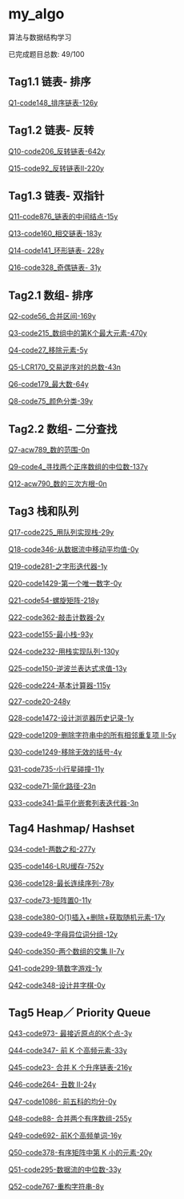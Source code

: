 # my_algo

算法与数据结构学习

已完成题目总数: 49/100


## Tag1.1 链表- 排序

[Q1-code148_排序链表-126y](https://github.com/gmYuan/my_algo/blob/main/Q1-code148/2.2-code148.md)


## Tag1.2 链表- 反转

[Q10-code206_反转链表-642y](https://github.com/gmYuan/my_algo/blob/main/Q10-code206/2.2-code206.md)

[Q15-code92_反转链表II-220y](https://github.com/gmYuan/my_algo/blob/main/Q15-code92/2.2-code92.md)



## Tag1.3 链表- 双指针

[Q11-code876_链表的中间结点-15y](https://github.com/gmYuan/my_algo/blob/main/Q11-code876/2.2-code876.md)

[Q13-code160_相交链表-183y](https://github.com/gmYuan/my_algo/blob/main/Q13-code160/2.2-code160.md)

[Q14-code141_环形链表- 228y](https://github.com/gmYuan/my_algo/blob/main/Q14-code141/2.2-code141.md)

[Q16-code328_奇偶链表- 31y](https://github.com/gmYuan/my_algo/blob/main/Q16-code328/2.2-code328.md)


## Tag2.1 数组- 排序

[Q2-code56_合并区间-169y](https://github.com/gmYuan/my_algo/blob/main/Q2-code56/2.2-code56.md)

[Q3-code215_数组中的第K个最大元素-470y](https://github.com/gmYuan/my_algo/blob/main/Q3-code215/2.2-code215.md)

[Q4-code27_移除元素-5y](https://github.com/gmYuan/my_algo/blob/main/Q4-code27/2.2-code27.md)

[Q5-LCR170_交易逆序对的总数-43n](https://github.com/gmYuan/my_algo/blob/main/Q5-LCR170/2.2-%E5%89%91%E6%8C%87offer51%3ALCR170.md)

[Q6-code179_最大数-64y](https://github.com/gmYuan/my_algo/blob/main/Q6-code179/2.2-code179.md)

[Q8-code75_颜色分类-39y](https://github.com/gmYuan/my_algo/blob/main/Q8-code75/2.2-code75.md)


## Tag2.2 数组- 二分查找

[Q7-acw789_数的范围-0n](https://github.com/gmYuan/my_algo/blob/main/Q7-acw789/2.2-acw789.md)

[Q9-code4_寻找两个正序数组的中位数-137y](https://github.com/gmYuan/my_algo/blob/main/Q9-code4/2.2-code4.md)

[Q12-acw790_数的三次方根-0n](https://github.com/gmYuan/my_algo/blob/main/Q12-acw790/2.2-acw790.md)


## Tag3 栈和队列

[Q17-code225_用队列实现栈-29y]()

[Q18-code346-从数据流中移动平均值-0y]()

[Q19-code281-之字形迭代器-1y]()

[Q20-code1429-第一个唯一数字-0y]()

[Q21-code54-螺旋矩阵-218y]()

[Q22-code362-敲击计数器-2y]()

[Q23-code155-最小栈-93y]()

[Q24-code232-用栈实现队列-130y]()

[Q25-code150-逆波兰表达式求值-13y]()

[Q26-code224-基本计算器-115y]()

[Q27-code20-248y]()

[Q28-code1472-设计浏览器历史记录-1y]()

[Q29-code1209-删除字符串中的所有相邻重复项 II-5y]()

[Q30-code1249-移除无效的括号-4y]()

[Q31-code735-小行星碰撞-11y]()

[Q32-code71-简化路径-23n]()

[Q33-code341-扁平化嵌套列表迭代器-3n]()


## Tag4 Hashmap/ Hashset

[Q34-code1-两数之和-277y]()

[Q35-code146-LRU缓存-752y]()

[Q36-code128-最长连续序列-78y]()

[Q37-code73-矩阵置0-11y]()

[Q38-code380-O(1)插入+删除+获取随机元素-17y]()

[Q39-code49-字母异位词分组-12y]()

[Q40-code350-两个数组的交集 II-7y]()

[Q41-code299-猜数字游戏-1y]()

[Q42-code348-设计井字棋-0y]()


## Tag5 Heap／ Priority Queue

[Q43-code973- 最接近原点的K个点-3y]()

[Q44-code347- 前 K 个高频元素-33y]()

[Q45-code23- 合并 K 个升序链表-216y]()

[Q46-code264- 丑数 II-24y]()

[Q47-code1086- 前五科的均分-0y]()

[Q48-code88- 合并两个有序数组-255y]()

[Q49-code692- 前K个高频单词-16y]()

[Q50-code378-有序矩阵中第 K 小的元素-20y]()

[Q51-code295-数据流的中位数-33y]()

[Q52-code767-重构字符串-8y]()